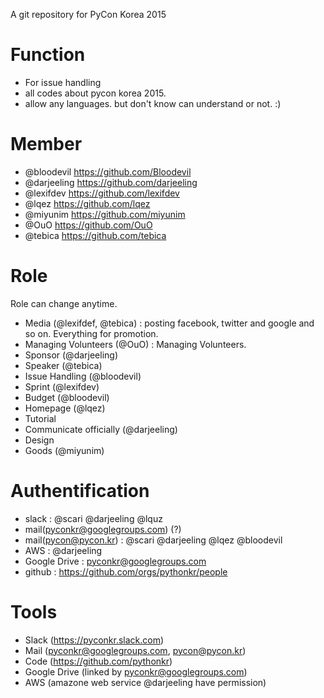 A git repository for PyCon Korea 2015

Function
=========
 - For issue handling
 - all codes about pycon korea 2015.
 - allow any languages. but don't know can understand or not. :)

Member
========
- @bloodevil https://github.com/Bloodevil
- @darjeeling https://github.com/darjeeling
- @lexifdev https://github.com/lexifdev
- @lqez https://github.com/lqez
- @miyunim https://github.com/miyunim
- @OuO https://github.com/OuO
- @tebica https://github.com/tebica

Role
========
Role can change anytime. 
- Media (@lexifdef, @tebica) : posting facebook, twitter and google and so on. Everything for promotion.
- Managing Volunteers (@OuO) : Managing Volunteers.
- Sponsor (@darjeeling)
- Speaker (@tebica)
- Issue Handling (@bloodevil)
- Sprint (@lexifdev)
- Budget (@bloodevil)
- Homepage (@lqez)
- Tutorial
- Communicate officially (@darjeeling)
- Design
- Goods (@miyunim)
 
Authentification
==============
- slack : @scari @darjeeling @lquz
- mail(pyconkr@googlegroups.com) (?)
- mail(pycon@pycon.kr) : @scari @darjeeling @lqez @bloodevil
- AWS : @darjeeling
- Google Drive : pyconkr@googlegroups.com
- github : https://github.com/orgs/pythonkr/people

Tools
=========
- Slack (https://pyconkr.slack.com)
- Mail (pyconkr@googlegroups.com, pycon@pycon.kr)
- Code (https://github.com/pythonkr)
- Google Drive (linked by pyconkr@googlegroups.com)
- AWS (amazone web service @darjeeling have permission)
